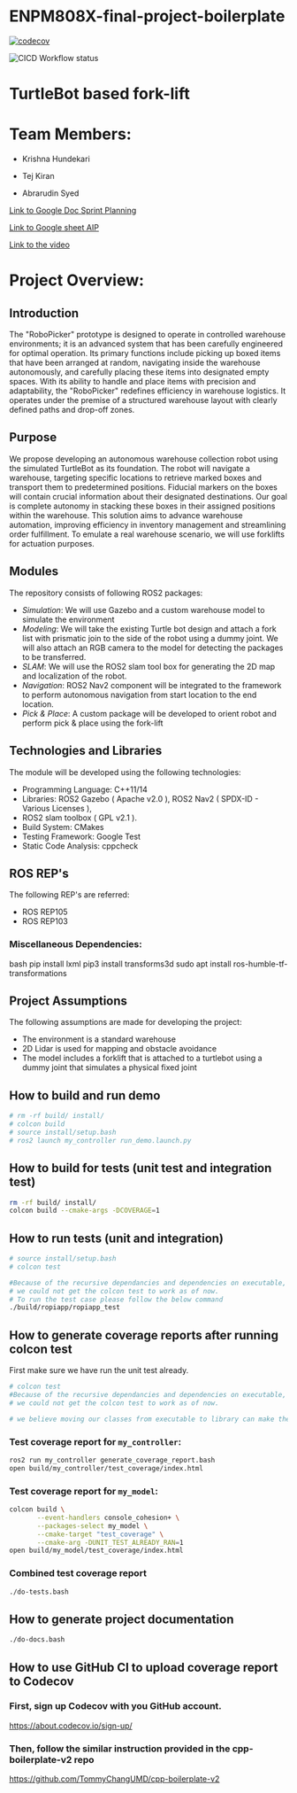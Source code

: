 # ENPM808X-final-project-boilerplate

[![codecov](https://codecov.io/gh/KrishnaH96/warehouse_autonomous_robo_picker/branch/main/graph/badge.svg)](https://codecov.io/gh/KrishnaH96/warehouse_autonomous_robo_picker)

![CICD Workflow status](https://github.com/KrishnaH96/warehouse_autonomous_robo_picker/actions/workflows/run-unit-test-and-upload-codecov.yml/badge.svg)

# TurtleBot based fork-lift

# Team Members:

- Krishna Hundekari

- Tej Kiran
  
- Abrarudin Syed

[Link to Google Doc Sprint Planning](https://docs.google.com/document/d/1MMRjInUa4ZdvYnUj4sSJ6YccTy3mOgf2D5uMTAxesUA/edit?usp=sharing)

[Link to Google sheet AIP](https://docs.google.com/spreadsheets/d/14opcHnxkf7GQsjTWjHkAuEvpMV1kIm0RZtOymTk42Ms/edit?usp=sharing)

[Link to the video](https://drive.google.com/file/d/1SJqnY0vBAl8Dz5ixzDQ1vXLy5o8qw1dN/view?usp=drive_link)


# Project Overview:

## Introduction
The "RoboPicker" prototype is designed to operate in controlled warehouse environments; it is an advanced system that has been carefully engineered for optimal operation. Its primary functions include picking up boxed items that have been arranged at random, navigating inside the warehouse autonomously, and carefully placing these items into designated empty spaces. With its ability to handle and place items with precision and adaptability, the "RoboPicker" redefines efficiency in warehouse logistics. It operates under the premise of a structured warehouse layout with clearly defined paths and drop-off zones.

## Purpose
We propose developing an autonomous warehouse collection robot using the simulated TurtleBot as its foundation. The robot will navigate a warehouse, targeting specific locations to retrieve marked boxes and transport them to predetermined positions. Fiducial markers on the boxes will contain crucial information about their designated destinations. Our goal is complete autonomy in stacking these boxes in their assigned positions within the warehouse. This solution aims to advance warehouse automation, improving efficiency in inventory management and streamlining order fulfillment. To emulate a real warehouse scenario, we will use forklifts for actuation purposes.


## Modules
The repository consists of following ROS2 packages:
 
  - *Simulation*: We will use Gazebo and a custom warehouse model to simulate the environment
  - *Modeling*: We will take the existing Turtle bot design and attach a fork list with prismatic join to the side of the robot using a dummy joint. We will also attach an RGB camera to the model for detecting the packages to be transferred.
  - *SLAM*: We will use the ROS2 slam tool box for generating the 2D map and localization of the robot.
  - *Navigation*: ROS2 Nav2 component will be integrated to the framework to perform autonomous navigation from start location to the end location.
  - *Pick & Place*: A custom package will be developed to orient robot and perform pick & place using the fork-lift


## Technologies and Libraries
The module will be developed using the following technologies:
- Programming Language: C++11/14
- Libraries: ROS2 Gazebo ( Apache v2.0 ), ROS2 Nav2 ( SPDX-ID - Various Licenses ), 
- ROS2 slam toolbox ( GPL v2.1 ).
- Build System: CMakes
- Testing Framework: Google Test
- Static Code Analysis: cppcheck

## ROS REP's
The following REP's are referred:
- ROS REP105
- ROS REP103

### Miscellaneous Dependencies:
bash
pip install lxml
pip3 install transforms3d
sudo apt install ros-humble-tf-transformations

## Project Assumptions
The following assumptions are made for developing the project:
- The environment is a standard warehouse
- 2D Lidar is used for mapping and obstacle avoidance
- The model includes a forklift that is attached to a turtlebot using a dummy joint that simulates a physical fixed joint



## How to build and run demo

```bash
# rm -rf build/ install/
# colcon build 
# source install/setup.bash
# ros2 launch my_controller run_demo.launch.py
```

## How to build for tests (unit test and integration test)

```bash
rm -rf build/ install/
colcon build --cmake-args -DCOVERAGE=1 
```

## How to run tests (unit and integration)

```bash
# source install/setup.bash
# colcon test

#Because of the recursive dependancies and dependencies on executable,
# we could not get the colcon test to work as of now.
# To run the test case please follow the below command
./build/ropiapp/ropiapp_test
```

## How to generate coverage reports after running colcon test

First make sure we have run the unit test already.

```bash
# colcon test
#Because of the recursive dependancies and dependencies on executable,
# we could not get the colcon test to work as of now.

# we believe moving our classes from executable to library can make the colcon test work
```

### Test coverage report for `my_controller`:

``` bash
ros2 run my_controller generate_coverage_report.bash
open build/my_controller/test_coverage/index.html
```

### Test coverage report for `my_model`:

``` bash
colcon build \
       --event-handlers console_cohesion+ \
       --packages-select my_model \
       --cmake-target "test_coverage" \
       --cmake-arg -DUNIT_TEST_ALREADY_RAN=1
open build/my_model/test_coverage/index.html
```

### Combined test coverage report

``` bash
./do-tests.bash
```

## How to generate project documentation
``` bash
./do-docs.bash
```

## How to use GitHub CI to upload coverage report to Codecov

### First, sign up Codecov with you GitHub account.

  https://about.codecov.io/sign-up/

### Then, follow the similar instruction provided in the cpp-boilerplate-v2 repo

  https://github.com/TommyChangUMD/cpp-boilerplate-v2

